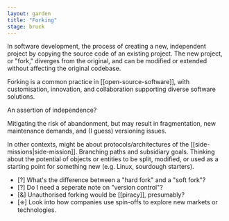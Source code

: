```yaml
---  
layout: garden
title: "Forking"
stage: bruck
---
```


In software development, the process of creating a new, independent project by copying the source code of an existing project. The new project, or "fork," diverges from the original, and can be modified or extended without affecting the original codebase.

Forking is a common practice in [[open-source-software]], with customisation, innovation, and collaboration supporting diverse software solutions.

An assertion of independence?

Mitigating the risk of abandonment, but may result in fragmentation, new maintenance demands, and (I guess) versioning issues.

In other contexts, might be about protocols/architectures of the [[side-missions|side-mission]]. Branching paths and subsidiary goals. Thinking about the potential of objects or entities to be split, modified, or used as a starting point for something new (e.g. Linux, sourdough starters).

- [?] What's the difference between a "hard fork" and a "soft fork"?
- [?] Do I need a seperate note on "version control"?
- [&] Unauthorised forking would be [[piracy]], presumably?
- [⎈] Look into how companies use spin-offs to explore new markets or technologies.